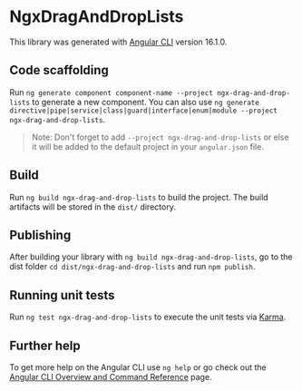 # NgxDragAndDropLists

This library was generated with [Angular CLI](https://github.com/angular/angular-cli) version 16.1.0.

## Code scaffolding

Run `ng generate component component-name --project ngx-drag-and-drop-lists` to generate a new component. You can also use `ng generate directive|pipe|service|class|guard|interface|enum|module --project ngx-drag-and-drop-lists`.
> Note: Don't forget to add `--project ngx-drag-and-drop-lists` or else it will be added to the default project in your `angular.json` file. 

## Build

Run `ng build ngx-drag-and-drop-lists` to build the project. The build artifacts will be stored in the `dist/` directory.

## Publishing

After building your library with `ng build ngx-drag-and-drop-lists`, go to the dist folder `cd dist/ngx-drag-and-drop-lists` and run `npm publish`.

## Running unit tests

Run `ng test ngx-drag-and-drop-lists` to execute the unit tests via [Karma](https://karma-runner.github.io).

## Further help

To get more help on the Angular CLI use `ng help` or go check out the [Angular CLI Overview and Command Reference](https://angular.io/cli) page.
